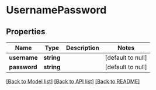 # UsernamePassword

## Properties
Name | Type | Description | Notes
------------ | ------------- | ------------- | -------------
**username** | **string** |  | [default to null]
**password** | **string** |  | [default to null]

[[Back to Model list]](../README.md#documentation-for-models) [[Back to API list]](../README.md#documentation-for-api-endpoints) [[Back to README]](../README.md)


